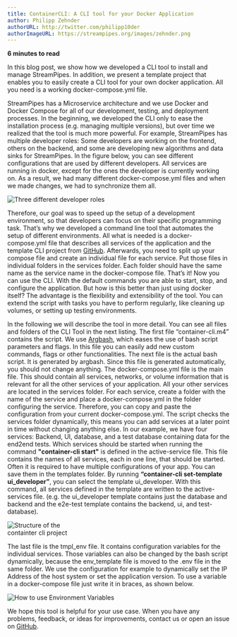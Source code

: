 ```yaml
---
title: ContainerCLI: A CLI tool for your Docker Application
author: Philipp Zehnder
authorURL: http://twitter.com/philipp10der
authorImageURL: https://streampipes.org/images/zehnder.png
---
```

**<div style="float: left; padding-right: 40px;">6 minutes to read</div>**
<br>

In this blog post, we show how we developed a CLI tool to install and manage StreamPipes.
In addition, we present a template project that enables you to easily create a CLI tool for your own docker application.
All you need is a working docker-compose.yml file.

<!--truncate-->

StreamPipes has a Microservice architecture and we use Docker and Docker Compose for all of our development, testing, and deployment processes.
In the beginning, we developed the CLI only to ease the installation process (e.g. managing multiple versions), but over time we realized that the tool is much more powerful.
For example, StreamPipes has multiple developer roles: Some developers are working on the frontend, others on the backend, and some are developing new algorithms and data sinks for StreamPipes.
In the figure below, you can see different configurations that are used by different developers.
All services are running in docker, except for the ones the developer is currently working on.
As a result, we had many different docker-compose.yml files and when we made changes, we had to synchronize them all.

<img class="blog-image" style="max-width:60%;" src="/blog/assets/2018-11-24/roles.png" alt="Three different developer roles">

Therefore, our goal was to speed up the setup of a development environment, so that developers can focus on their specific programming task.
That’s why we developed a command line tool that automates the setup of different environments.
All what is needed is a docker-compose.yml file that describes all services of the application and the template CLI project from [GitHub](https://github.com/streampipes/container-cli).
Afterwards, you need to split up your compose file and create an individual file for each service. Put those files in individual folders in the services folder.
Each folder should have the same name as the service name in the docker-compose file. That’s it!
Now you can use the CLI.
With the default commands you are able to start, stop, and configure the application. But how is this better than just using docker itself?
The advantage is the flexibility and extensibility of the tool.
You can extend the script with tasks you have to perform regularly, like cleaning up volumes, or setting up testing environments.


In the following we will describe the tool in more detail.
You can see all files and folders of the CLI Tool in the next listing.
The first file “container-cli.m4” contains the script.
We use [Argbash](https://argbash.io/), which eases the use of bash script parameters and flags.
In this file you can easily add new custom commands, flags or other functionalities.
The next file is the actual bash script. It is generated by argbash.
Since this file is generated automatically, you should not change anything.
The docker-compose.yml file is the main file.
This should contain all services, networks, or volume information that is relevant for all the other services of your application.
All your other services are located in the services folder.
For each service, create a folder with the name of the service and place a docker-compose.yml in the folder configuring the service.
Therefore, you can copy and paste the configuration from your current docker-compose.yml.
The script checks the services folder dynamically, this means you can add services at a later point in time without changing anything else.
In our example, we have four services: Backend, UI, database, and a test database containing data for the end2end tests.
Which services should be started when running the command **"container-cli start"** is defined in the active-service file.
This file contains the names of all services, each in one line, that should be started.
Often it is required to have multiple configurations of your app. You can save them in the templates folder.
By running **“container-cli set-template ui_developer”**, you can select the template ui_developer.
With this command, all services defined in the template are written to the active-services file. (e.g. the ui_developer template contains just the database and backend and the e2e-test template contains the backend, ui, and test-database).


<img class="blog-image" style="max-width:30%;" src="/blog/assets/2018-11-24/files.png" alt="Structure of the containter cli project">


The last file is the tmpl_env file.
It contains configuration variables for the individual services.
Those variables can also be changed by the bash script dynamically, because the env_template file is moved to the .env file in the same folder.
We use the configuration for example to dynamically set the IP Address of the host system or set the application version.
To use a variable in a docker-compose file just write it in braces, as shown below.


<img class="blog-image" style="max-width:90%;" src="/blog/assets/2018-11-24/variables.png" alt="How to use Environment Variables">

We hope this tool is helpful for your use case.
When you have any problems, feedback, or ideas for improvements, contact us or open an issue on [GitHub](https://github.com/streampipes/container-cli).
